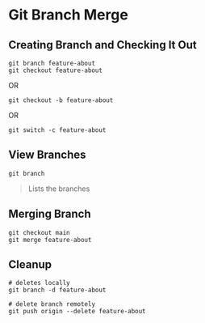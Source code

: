 # Git Branch Merge

## Creating Branch and Checking It Out

```
git branch feature-about
git checkout feature-about
```

OR

```
git checkout -b feature-about
```

OR

```
git switch -c feature-about
```

## View Branches

```
git branch
```

> Lists the branches

## Merging Branch

```
git checkout main
git merge feature-about
```

## Cleanup

```
# deletes locally
git branch -d feature-about
```

```
# delete branch remotely
git push origin --delete feature-about
```





